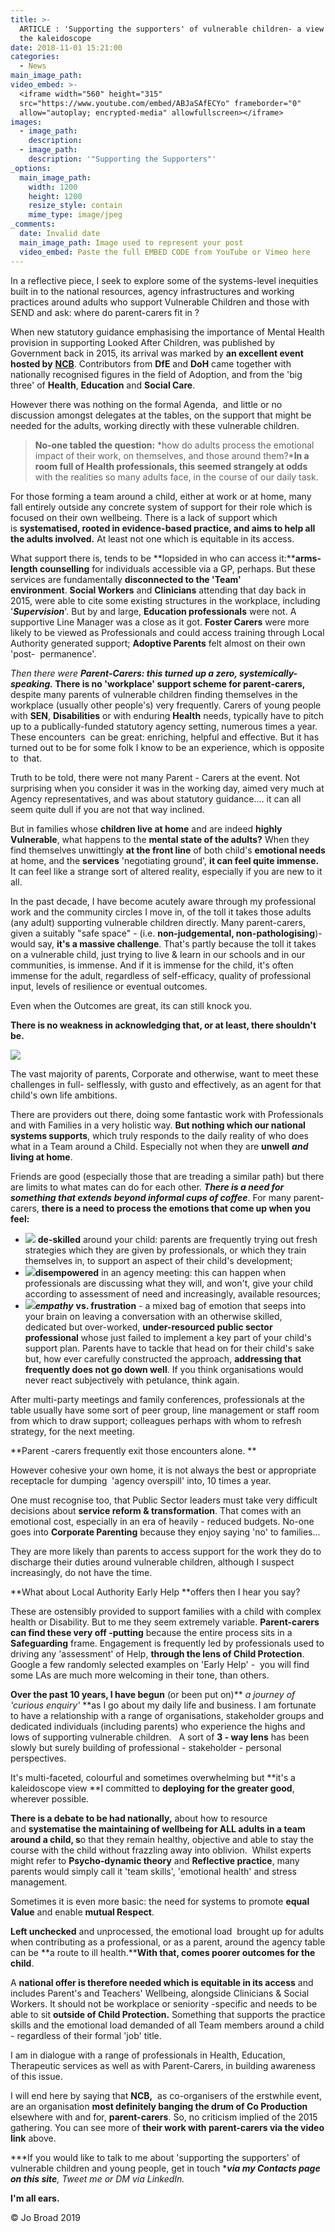 ```yaml
---
title: >-
  ARTICLE : 'Supporting the supporters' of vulnerable children- a view through
  the kaleidoscope
date: 2018-11-01 15:21:00
categories:
  - News
main_image_path:
video_embed: >-
  <iframe width="560" height="315"
  src="https://www.youtube.com/embed/ABJaSAfECYo" frameborder="0"
  allow="autoplay; encrypted-media" allowfullscreen></iframe>
images:
  - image_path:
    description:
  - image_path:
    description: '"Supporting the Supporters"'
_options:
  main_image_path:
    width: 1200
    height: 1200
    resize_style: contain
    mime_type: image/jpeg
_comments:
  date: Invalid date
  main_image_path: Image used to represent your post
  video_embed: Paste the full EMBED CODE from YouTube or Vimeo here
---
```


In a reflective piece, I seek to explore some of the systems-level inequities built in to the national resources, agency infrastructures and working practices around adults who support Vulnerable Children and those with SEND and ask: where do parent-carers fit in ?

When new statutory guidance emphasising the importance of Mental Health provision in supporting Looked After Children, was published by Government back in 2015, its arrival was marked by **an excellent event hosted by** [**NCB**](https://www.ncb.org.uk/). Contributors from **DfE** and **DoH** came together with nationally recognised figures in the field of Adoption, and from the 'big three' of&nbsp;**Health**, **Education** and **Social Care**.

However there was nothing on the formal Agenda,&nbsp; and little or no discussion amongst delegates at the tables, on the support that might be needed for the adults, working directly with these vulnerable children.

> **No-one tabled the question:** *how do adults process the emotional impact of their work, on themselves, and those around them?***In a room full of Health professionals, this seemed strangely at odds** with the realities so many adults face, in the course of our daily task.

For those forming a team around a child, either at work or at home, many fall entirely outside any concrete system of support for their role which is focused on their own wellbeing. There is a lack of support which is&nbsp;**systematised, rooted in evidence-based practice, and aims to help all the adults involved.**&nbsp;At least not one which is equitable in its access.

What support there is, tends to be **lopsided in who can access it:****arms-length counselling** for individuals accessible via a GP, perhaps. But these services are fundamentally **disconnected to the 'Team' environment**.&nbsp;**Social Workers** and **Clinicians** attending that day back in 2015, were able to cite some existing structures in the workplace, including '***Supervision***'. But by and large, **Education professionals** were not. A supportive Line Manager was a close as it got.&nbsp;**Foster Carers** were more likely to be viewed as Professionals and could access training through Local Authority generated support; **Adoptive Parents** felt almost on their own 'post-&nbsp; permanence'.&nbsp;

*Then there were* ***Parent-Carers: this turned up a zero, systemically-speaking.*&nbsp;There is no 'workplace' support scheme for parent-carers,** despite many parents of vulnerable children finding themselves in the workplace (usually other people's) very frequently. Carers of young people with **SEN**, **Disabilities** or with enduring **Health** needs, typically have to pitch up to a publically-funded statutory agency setting, numerous times a year. These encounters &nbsp;can be great: enriching, helpful and effective. But it has turned out to be for some folk I know to be an experience, which is opposite to&nbsp; that.

Truth to be told, there were not many Parent - Carers at the event. Not surprising when you consider it was in the working day, aimed very much at Agency representatives, and was about statutory guidance…. it can all seem quite dull if you are not that way inclined.&nbsp;

But in families whose **children live at home** and are indeed **highly Vulnerable**, what happens to the **mental state of the adults?**&nbsp;When they find themselves unwittingly **at the front line** of both child's **emotional needs** at home, and the **services**&nbsp;'negotiating ground', **it can feel quite immense.** It can feel like a strange sort of altered reality, especially if you are new to it all.

In the past decade, I have become acutely aware through my professional work and the community circles I move in, of the toll it takes those adults (any adult) supporting vulnerable children directly. Many parent-carers, given a suitably "safe space" - (i.e.&nbsp;**non-judgemental, non-pathologising**)- would say, **it's a massive challenge**. That's partly because the toll it takes on a vulnerable child, just trying to live & learn in our schools and in our communities, is immense. And if it is immense for the child, it's often immense for the adult, regardless of self-efficacy, quality of professional input, levels of resilience or eventual outcomes.

Even when the Outcomes are great, its can still knock you.

**There is no weakness in acknowledging that, or at least, there shouldn't be.**

![](/uploads/children-champion-quote.PNG)

The vast majority of parents, Corporate and otherwise, want to meet these challenges in full- selflessly, with gusto and effectively, as an agent for that child's own life ambitions.&nbsp;

There are providers out there, doing some fantastic work with Professionals and with Families in a very holistic way.&nbsp;**But nothing which our national systems supports**, which truly responds to the daily reality of who does what in a Team around a Child. Especially not when they are **unwell**&nbsp;***and* living at home**.

Friends are good (especially those that are treading a similar path) but there are limits to what mates can do for each other.&nbsp;***There is a need for something that extends beyond informal cups of coffee***. For many parent-carers, **there is a need to process the emotions that come up when you feel:**

* ![](/uploads/kindle-templates-bullet-1.jpg)&nbsp;**de-skilled** around your child: parents are frequently trying out fresh strategies which they are given by professionals, or which they train themselves in, to support an aspect of their child's development;
* ![](/uploads/kindle-templates-bullet-1.jpg)**disempowered** in an agency meeting: this can happen when professionals are discussing what they will, and won't, give your child according to assessment of need and increasingly, available resources; &nbsp;
* ![](/uploads/kindle-templates-bullet-1.jpg)***empathy***&nbsp;**vs. frustration**&nbsp;- a mixed bag of emotion that seeps into your brain on leaving a conversation with an otherwise skilled, dedicated but over-worked,&nbsp;**under-resourced public sector professional** whose just failed to implement a key part of your child's support plan. Parents have to tackle that head on for their child's sake but, how ever carefully constructed the approach, **addressing that frequently does not go down well**. If you think organisations would never react subjectively with petulance, think again.&nbsp;

After multi-party meetings and family conferences, professionals at the table usually have some sort of peer group, line management or staff room from which to draw support; colleagues perhaps with whom to refresh strategy, for the next meeting.&nbsp;

**Parent -carers frequently exit those encounters alone. **

However cohesive your own home, it is not always the best or appropriate receptacle for dumping&nbsp; 'agency overspill' into, 10 times a year.

One must recognise too, that Public Sector leaders must take very difficult decisions about **service reform & transformation**. That comes with an emotional cost, especially in an era of heavily - reduced budgets. No-one goes into **Corporate Parenting**&nbsp;because they enjoy saying 'no' to families...

They are more likely than parents to access support for the work they do to discharge their duties around vulnerable children, although I suspect increasingly, do not have the time.

**What about Local Authority Early Help&nbsp;**offers then I hear you say?

These are ostensibly provided to support families with a child with complex health or Disability. But to me they seem extremely variable. **Parent-carers can find these very off -putting** because the entire process sits in a **Safeguarding** frame. Engagement is frequently led by professionals used to driving any 'assessment' of Help, **through the lens of Child Protection**.&nbsp; Google a few randomly selected examples on 'Early Help' -&nbsp; you will find some LAs are much more welcoming in their tone, than others.

**Over the past 10 years, I have begun** (or been put on)**&nbsp;*a journey of 'curious enquiry'*&nbsp;**as I go about my daily life and business. I am fortunate to have a relationship with a range of organisations, stakeholder groups and dedicated individuals (including parents) who experience the highs and lows of supporting vulnerable children. &nbsp; A sort of **3 - way lens** has been slowly but surely building of professional - stakeholder - personal perspectives.&nbsp;

It's multi-faceted, colourful and sometimes overwhelming but **it's a kaleidoscope view&nbsp;**I committed to **deploying for the greater good**, wherever possible.

**There is a debate to be had nationally,** about how to resource and&nbsp;**systematise the maintaining of wellbeing for ALL adults in a team** **around a child, s**o that they remain healthy, objective and able to stay the course with the child without frazzling away into oblivion.&nbsp; Whilst experts might refer to **Psycho-dynamic theory** and&nbsp;**Reflective practice**, many parents would simply call it 'team skills', 'emotional health' and stress management.

Sometimes it is even more basic: the need for systems to promote **equal Value** and enable **mutual Respect**.

**Left unchecked** and unprocessed, the emotional load&nbsp; brought up for adults when contributing as a professional, or as a parent, around the agency table can be&nbsp;**a route to ill health.****With that, comes poorer outcomes for the child**.

A **national offer is therefore needed which is equitable in its access** and includes Parent's and Teachers' Wellbeing, alongside Clinicians & Social Workers. It should not be workplace or seniority -specific and needs to be able to sit&nbsp;**outside of Child Protection.**&nbsp;Something that supports the practice skills and the emotional load demanded of all Team members around a child - regardless of their formal 'job' title.

I am in dialogue with a range of professionals in Health, Education, Therapeutic services as well as with Parent-Carers, in building awareness of this issue.

I will end here by saying that **NCB,**&nbsp; as co-organisers of the erstwhile event, are an organisation **most definitely banging the drum of Co Production** elsewhere with and for,&nbsp;**parent-carers**. So, no criticism implied of the 2015 gathering. You can see more of **their work with parent-carers via the video link** above.

***If you would like to talk to me about 'supporting the supporters' of vulnerable children and young people, get in touch&nbsp;****via my Contacts page on this site**, Tweet me or DM via LinkedIn.*

**I'm all ears.**

&copy; Jo Broad 2019